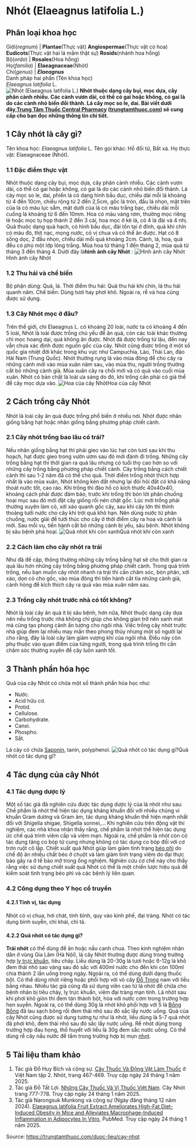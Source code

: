 # Nhót (Elaeagnus latifolia L.)

Phân loại khoa học  
---  
Giới(_regnum_) |  **Plantae**(Thực vật) **Angiospermae**(Thực vật có hoa) **Eudicots**(Thực vật hai lá mầm thật sự) **Rosids**(nhánh hoa hồng)  
Bộ(_ordo_) | **Rosales**(Hoa hồng)  
Họ(_familia_) | **Elaeagnaceae**(Nhót)  
Chi(_genus_) | **_Elaeagnus_**  
Danh pháp hai phần (Tên khoa học)  
_Elaeagnus latifolia_ L.  
![Nhót \(Elaeagnus latifolia L.\)](https://trungtamthuoc.com/images/others/cay-nhot-3-4157.jpg)
**Nhót thuộc dạng cây bụi, mọc dựa, cây phân cành nhiều. Các cành vươn dài, có thể có gai hoặc không, có gai là do các cành nhỏ biến đổi thành. Lá cây mọc so le, dai. Bài viết dưới đây,[Trung Tâm Thuốc Central Pharmacy](https://trungtamthuoc.com/ "Trung Tâm Thuốc Central Pharmacy") ([trungtamthuoc.com](https://trungtamthuoc.com/ "trungtamthuoc.com")) sẽ cung cấp cho bạn đọc những thông tin chi tiết.**
##  1 Cây nhót là cây gì?
Tên khoa học: _Elaeagnus latifolia_ L.
Tên gọi khác: Hồ đồi tử, Bất xá.
Họ thực vật: Elaeagnaceae (Nhót).
### 1.1 Đặc điểm thực vật
Nhót thuộc dạng cây bụi, mọc dựa, cây phân cành nhiều. Các cành vươn dài, có thể có gai hoặc không, có gai là do các cành nhỏ biến đổi thành.
Lá cây mọc so le, dai, phiến lá có dạng hình bầu dục, chiều dài mỗi lá khoảng từ 4 đến 10cm, chiều rộng từ 2 đến 2,5cm, gốc lá tròn, đầu lá nhọn, mặt trên của lá có màu lục sẫm, mặt dưới của lá có màu trắng bạc, chiều dài mỗi cuống lá khoảng từ 6 đến 10mm.
Hoa có màu vàng rơm, thường mọc riêng lẻ hoặc mọc tụ họp thành 2 đến 3 cái, hoa mọc ở kẽ lá, có 4 lá đài và 4 nhị.
Quả thuộc dạng quả hạch, có hình bầu dục, đài tồn tại ở đỉnh, quả khi chín có màu đỏ, thịt nạc, mọng nước, có vị chua và có thể ăn được.
Hạt có 8 sống dọc, 2 đầu nhọn, chiều dài mỗi quả khoảng 2cm.
Cành, lá, hoa, quả đều có phủ một lớp lông trắng.
Mùa hoa từ tháng 1 đến tháng 2, mùa quả từ tháng 3 đến tháng 4.
Dưới đây là**hình ảnh cây Nhót** :
![Hình ảnh cây Nhót](https://trungtamthuoc.com/images/item/cay-nhot.jpg)Hình ảnh cây Nhót
### 1.2 Thu hái và chế biến
Bộ phận dùng: Quả, lá.
Thời điểm thu hái: Quả thu hái khi chín, lá thu hái quanh năm.
Chế biến: Dùng tươi hay phơi khô.
Ngoài ra, rễ và hoa cũng được sử dụng.
### 1.3 Cây Nhót mọc ở đâu?
Trên thế giới, chi Elaeagnus L. có khoảng 20 loài, nước ta có khoảng 4 đến 5 loài, Nhót là loài được trồng chủ yếu để ăn quả, còn các loài khác thường chỉ mọc hoang dại, quả không ăn được.
Nhót đã được trồng từ lâu, đến nay vẫn chưa xác định được nguồn gốc của cây. Nhót cũng được trồng ở một số quốc gia nhiệt đới khác trong khu vực như Campuchia, Lào, Thái Lan, đảo Hải Nam (Trung Quốc).
Nhót thường rụng lá vào mùa đông để cho cây ra những cành mới vào mùa xuân năm sau, vào mùa thu, người trồng thường cắt bỏ những cành già. Mùa xuân cây ra chồi mới và có quả vào cuối mùa xuân.
Nhót có bản chất là loài ưa sáng do đó, khi trồng cần phải có giá thể để cây mọc dựa vào.
![Hoa của cây Nhót](https://trungtamthuoc.com/images/item/cay-nhot-0.jpg)Hoa của cây Nhót
##  2 Cách trồng cây Nhót
Nhót là loài cây ăn quả được trồng phổ biến ở nhiều nơi. Nhót được nhân giống bằng hạt hoặc nhân giống bằng phương pháp chiết cành.
### 2.1 Cây nhót trồng bao lâu có trái?
Nếu nhân giống bằng hạt thì phải gieo vào lúc hạt còn tươi sau khi thu hoạch, hạt được gieo trong vườn ươm sau đó mới đánh đi trồng. Những cây trồng bằng hạt thì thời gian ra quả lâu nhưng có tuổi thọ cao hơn so với những cây trồng bằng phương pháp chiết cành. Cây trồng bằng cách chiết cành thì sau 1-2 năm đã có thể cho quả.
Thời điểm trồng nhót thích hợp nhất là vào mùa xuân, Nhót không kén đất nhưng lại đòi hỏi đất có khả năng thoát nước tốt, cao ráo. Khi trồng thì đào hố có kích thước 40x40x40, khoảng cách phải được đảm bảo, trước khi trồng thì bón lót phân chuồng hoại mục sau đó mới đặt cây giống rồi nén chặt gốc.
Lúc mới trồng phải thường xuyên làm cỏ, xới xáo quanh gốc cây, sau khi cây lớn thì thỉnh thoảng tưới nước cho cây khi trời quá khô hạn. Nên dùng nước từ phân chuồng, nước giải để tưới thúc cho cây ở thời điểm cây ra hoa và cành lá mới.
Sau mỗi vụ, tiến hành cắt bỏ những cành bị yếu, sâu bệnh.
Nhót không bị sâu bệnh phá hoại.
![Quả nhót khi còn xanh](https://trungtamthuoc.com/images/item/cay-nhot-2.jpg)Quả nhót khi còn xanh
### 2.2 Cách làm cho cây nhót ra trái
Như đã đề cập, thông thường những cây trồng bằng hạt sẽ cho thời gian ra quả lâu hơn những cây trồng bằng phương pháp chiết cành. Trong quá trình trồng, nếu bạn muốn cây nhót nhanh ra trái thì cần chăm sóc, bón phân, xới xáo, dọn cỏ cho gốc, vào mùa đông thì tiến hành cắt tỉa những cành già, cành hỏng để kích thích cây ra quả vào mùa xuân năm sau.
### 2.3 Trồng cây nhót trước nhà có tốt không?
Nhót là loài cây ăn quả ít bị sâu bệnh, hơn nữa, Nhót thuộc dạng cây dựa nên nếu trồng trước nhà không chỉ giúp cho không gian trở nên xanh mát mà cũng tạo phong cảnh ấn tượng cho ngôi nhà.
Việc trồng cây nhót trước nhà giúp đem lại nhiều may mắn theo phong thủy nhưng một số người lại cho rằng, đây là loài cây làm giảm vượng khí của ngôi nhà. Điều này còn phụ thuộc vào quan điểm của từng người, trong quá trình trồng thì cần chăm sóc thường xuyên để cây luôn xanh tốt.
##  3 Thành phần hóa học
Quả của cây Nhót có chứa một số thành phần hóa học như:
  * Nước.
  * Acid hữu cơ.
  * Protid.
  * Cellulose.
  * Carbohydrate.
  * Canxi.
  * Phospho.
  * Sắt.


Lá cây có chứa [Saponin](https://trungtamthuoc.com/hoat-chat/saponin "Saponin"), tanin, polyphenol.
![Quả nhót có tác dụng gì?](https://trungtamthuoc.com/images/item/cay-nhot-4.jpg)Quả nhót có tác dụng gì?
##  4 Tác dụng của cây Nhót
### 4.1 Tác dụng dược lý
Một số tác giả đã nghiên cứu được tác dụng dược lý của lá nhót như sau:
Chế phẩm lá nhót thể hiện tác dụng kháng khuẩn đối với nhiều chủng vi khuẩn Gram dương và Gram âm, tác dụng kháng khuẩn thể hiện mạnh nhất đối với Shigella shigae, Shigella sonnei,...
Khi nghiên cứu trên động vật thí nghiệm, các nhà khoa nhận thấy rằng, chế phẩm lá nhót thể hiện tác dụng ức chế quá trình viêm cấp và viêm mạn.
Ngoài ra, chế phẩm lá nhót còn có tác dụng tăng co bóp tử cung nhưng không có tác dụng co bóp đối với cơ trơn ruột cô lập.
Chiết xuất quả Nhót giúp làm giảm tình trạng [béo phì](https://trungtamthuoc.com/bai-viet/benh-beo-phi "béo phì") do chế độ ăn nhiều chất béo ở chuột và làm giảm tình trạng viêm do đại thực bào gây ra ở tế bào mỡ trong ống nghiệm. Nghiên cứu cơ chế này cho thấy rằng việc sử dụng chiết xuất quả Nhót có thể là một chiến lược hiệu quả để kiểm soát tình trạng béo phì và các bệnh lý liên quan.
### 4.2 Công dụng theo Y học cổ truyền
#### 4.2.1 Tính vị, tác dụng
Nhót có vị chua, hơi chát, tính bình, quy vào kinh phế, đại tràng. Nhót có tác dụng bình suyễn, chỉ khái, chỉ tả.
#### 4.2.2 Quả nhót có tác dụng gì?
**Trái nhót** có thể dùng để ăn hoặc nấu canh chua.
Theo kinh nghiệm nhân dân ở vùng Gia Lâm (Hà Nội), lá cây Nhót thường được dùng trong trường hợp [lỵ trực khuẩn](https://trungtamthuoc.com/bai-viet/benh-ly-truc-khuan "lỵ trực khuẩn"), tiêu chảy. Liều dùng là 20-30g lá tươi hoặc 6-12g lá khô đem thái nhỏ sao vàng sau đó sắc với 400ml nước cho đến khi còn 100ml chia thành 2 lần uống trong ngày. Ngoài ra, có thể dùng dưới dạng thuốc bột. Có thể dùng nhót riêng hoặc phối hợp với vỏ cây [Đỗ Trọng](https://trungtamthuoc.com/duoc-lieu/do-trong-48 "Đỗ Trọng") nam với liều bằng nhau.
Nhiều tác giả cũng đã sử dụng viên cao từ lá nhót để chữa cho bệnh nhân bị tiêu chảy, lỵ trực khuẩn, viêm đại tràng mạn tính.
Lá nhót sau khi phơi khô giòn thì đem tán thành bột, hòa với nước cơm trong trường hợp hen suyễn. Ngoài ra, có thể dùng 30g lá nhót khô phối hợp với 5 lá [Bồng Bồng](https://trungtamthuoc.com/duoc-lieu/bong-bong "Bồng Bồng") đã lau sạch bông rồi đem thái nhỏ sau đó sắc lấy nước uống.
Quả của cây Nhót cũng được sử dụng tương tự như lá nhót, liều dùng là 5-7 quả nhót đã phơi khô, đem thái nhỏ sau đó sắc lấy nước uống.
Rễ nhót dùng trong trường hợp đau họng, thổ huyết với liều là 30g đem sắc nước uống.
Có thể dùng rễ cây nấu nước để tắm trong trường hợp bị mụn [nhọt](https://trungtamthuoc.com/bai-viet/nhot "nhọt").
##  5 Tài liệu tham khảo
  1. Tác giả Đỗ Huy Bích và cộng sự. [Cây Thuốc Và Động Vật Làm Thuốc](https://trungtamthuoc.com/bai-viet/doc-online-va-tai-mien-phi-pdf-sach-cay-thuoc-va-dong-vat-lam-thuoc-o-viet-nam "Cây Thuốc Và Động Vật Làm Thuốc") ở Việt Nam tập 2. Nhót, trang 467-469. Truy cập ngày 24 tháng 1 năm 2025.
  2. Tác giả Đỗ Tất Lợi. [Những Cây Thuốc Và Vị Thuốc Việt Nam](https://trungtamthuoc.com/duoc-lieu "Những Cây Thuốc Và Vị Thuốc Việt Nam"). Cây Nhót trang 777-778. Truy cập ngày 24 tháng 1 năm 2025.
  3. Tác giả Narongsuk Munkong và cộng sự (Ngày đăng tháng 12 năm 2024). [Elaeagnus latifolia Fruit Extract Ameliorates High-Fat Diet-Induced Obesity in Mice and Alleviates Macrophage-Induced Inflammation in Adipocytes In Vitro](https://pubmed.ncbi.nlm.nih.gov/39765814/), PubMed. Truy cập ngày 24 tháng 1 năm 2025.




Source: https://trungtamthuoc.com/duoc-lieu/cay-nhot